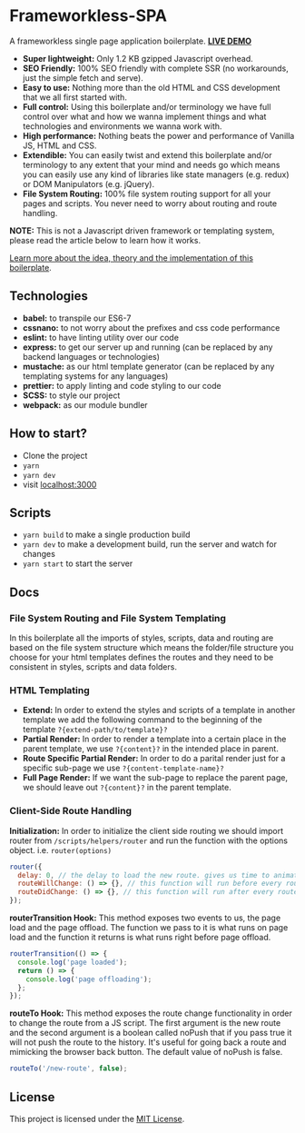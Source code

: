 # Frameworkless-SPA

A frameworkless single page application boilerplate. [**LIVE DEMO**](http://movie-collection.amin52j.com)

- **Super lightweight:** Only 1.2 KB gzipped Javascript overhead.
- **SEO Friendly:** 100% SEO friendly with complete SSR (no workarounds, just the simple fetch and serve).
- **Easy to use:** Nothing more than the old HTML and CSS development that we all first started with.
- **Full control:** Using this boilerplate and/or terminology we have full control over what and how we wanna implement things and what technologies and environments we wanna work with.
- **High performance:** Nothing beats the power and performance of Vanilla JS, HTML and CSS.
- **Extendible:** You can easily twist and extend this boilerplate and/or terminology to any extent that your mind and needs go which means you can easily use any kind of libraries like state managers (e.g. redux) or DOM Manipulators (e.g. jQuery).
- **File System Routing:** 100% file system routing support for all your pages and scripts. You never need to worry about routing and route handling.

**NOTE:** This is not a Javascript driven framework or templating system, please read the article below to learn how it works.

[Learn more about the idea, theory and the implementation of this boilerplate](https://medium.com/@a.jafari.90/framework-less-single-page-application-a547325f6e0c).

## Technologies

- **babel:** to transpile our ES6-7
- **cssnano:** to not worry about the prefixes and css code performance
- **eslint:** to have linting utility over our code
- **express:** to get our server up and running (can be replaced by any backend languages or technologies)
- **mustache:** as our html template generator (can be replaced by any templating systems for any languages)
- **prettier:** to apply linting and code styling to our code
- **SCSS:** to style our project
- **webpack:** as our module bundler

## How to start?

- Clone the project
- `yarn`
- `yarn dev`
- visit [localhost:3000](http://127.0.0.1:3000)

## Scripts

- `yarn build` to make a single production build
- `yarn dev` to make a development build, run the server and watch for changes
- `yarn start` to start the server

## Docs

### File System Routing and File System Templating

In this boilerplate all the imports of styles, scripts, data and routing are based on the file system structure which means the folder/file structure you choose for your html templates defines the routes and they need to be consistent in styles, scripts and data folders.

### HTML Templating

- **Extend:** In order to extend the styles and scripts of a template in another template we add the following command to the beginning of the template `?{extend-path/to/template}?`
- **Partial Render:** In order to render a template into a certain place in the parent template, we use `?{content}?` in the intended place in parent.
- **Route Specific Partial Render:** In order to do a parital render just for a specific sub-page we use `?{content-template-name}?`
- **Full Page Render:** If we want the sub-page to replace the parent page, we should leave out `?{content}?` in the parent template.

### Client-Side Route Handling

**Initialization:** In order to initialize the client side routing we should import router from `/scripts/helpers/router` and run the function with the options object. i.e. `router(options)`

```js
router({
  delay: 0, // the delay to load the new route. gives us time to animate the page offload
  routeWillChange: () => {}, // this function will run before every route change
  routeDidChange: () => {}, // this function will run after every route change
});
```

**routerTransition Hook:** This method exposes two events to us, the page load and the page offload. The function we pass to it is what runs on page load and the function it returns is what runs right before page offload.

```js
routerTransition(() => {
  console.log('page loaded');
  return () => {
    console.log('page offloading');
  };
});
```

**routeTo Hook:** This method exposes the route change functionality in order to change the route from a JS script. The first argument is the new route and the second argument is a boolean called noPush that if you pass true it will not push the route to the history. It's useful for going back a route and mimicking the browser back button. The default value of noPush is false. 

```js
routeTo('/new-route', false);
```

## License

This project is licensed under the [MIT License](https://github.com/Amin52J/frameworkless-spa/blob/master/LICENSE).

